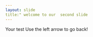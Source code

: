 ```yaml
---
layout: slide
title:" welcome to our  second slide
---
```

Your test
Use the left arrow to go back!
